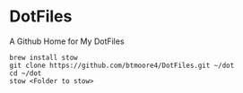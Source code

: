 # DotFiles
A Github Home for My DotFiles

```
brew install stow
git clone https://github.com/btmoore4/DotFiles.git ~/dot
cd ~/dot
stow <Folder to stow>
```
